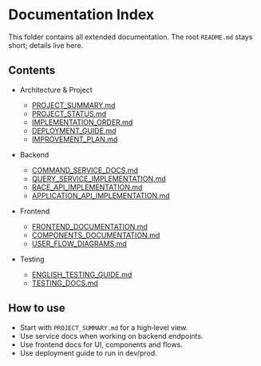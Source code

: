 # Documentation Index

This folder contains all extended documentation. The root `README.md` stays short; details live here.

## Contents

- Architecture & Project
  - [PROJECT_SUMMARY.md](./PROJECT_SUMMARY.md)
  - [PROJECT_STATUS.md](./PROJECT_STATUS.md)
  - [IMPLEMENTATION_ORDER.md](./IMPLEMENTATION_ORDER.md)
  - [DEPLOYMENT_GUIDE.md](./DEPLOYMENT_GUIDE.md)
  - [IMPROVEMENT_PLAN.md](./IMPROVEMENT_PLAN.md)

- Backend
  - [COMMAND_SERVICE_DOCS.md](./COMMAND_SERVICE_DOCS.md)
  - [QUERY_SERVICE_IMPLEMENTATION.md](./QUERY_SERVICE_IMPLEMENTATION.md)
  - [RACE_API_IMPLEMENTATION.md](./RACE_API_IMPLEMENTATION.md)
  - [APPLICATION_API_IMPLEMENTATION.md](./APPLICATION_API_IMPLEMENTATION.md)

- Frontend
  - [FRONTEND_DOCUMENTATION.md](./FRONTEND_DOCUMENTATION.md)
  - [COMPONENTS_DOCUMENTATION.md](./COMPONENTS_DOCUMENTATION.md)
  - [USER_FLOW_DIAGRAMS.md](./USER_FLOW_DIAGRAMS.md)

- Testing
  - [ENGLISH_TESTING_GUIDE.md](./ENGLISH_TESTING_GUIDE.md)
  - [TESTING_DOCS.md](./TESTING_DOCS.md)

## How to use

- Start with `PROJECT_SUMMARY.md` for a high‑level view.
- Use service docs when working on backend endpoints.
- Use frontend docs for UI, components and flows.
- Use deployment guide to run in dev/prod.
